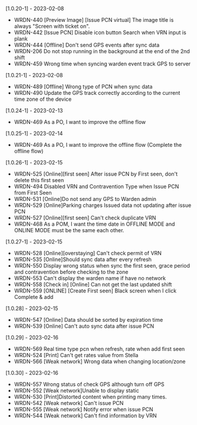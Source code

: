[1.0.20-1] - 2023-02-08

- WRDN-440 [Preview Image] [Issue PCN virtual] The image title is always "Screen with ticket on".
- WRDN-442 [Issue PCN] Disable icon button Search when VRN input is plank
- WRDN-444 [Offline] Don't send GPS events after sync data
- WRDN-206 Do not stop running in the background at the end of the 2nd shift
- WRDN-459 Wrong time when syncing warden event track GPS to server

[1.0.21-1] - 2023-02-08

- WRDN-489 [Offline] Wrong type of PCN when sync data
- WRDN-490 Update the GPS track correctly according to the current time zone of the device

[1.0.24-1] - 2023-02-13

- WRDN-469 As a PO, I want to improve the offline flow

[1.0.25-1] - 2023-02-14

- WRDN-469 As a PO, I want to improve the offline flow (Complete the offline flow)

[1.0.26-1] - 2023-02-15

- WRDN-525 [Online][first seen] After issue PCN by First seen, don't delete this first seen
- WRDN-494 Disabled VRN and Contravention Type when Issue PCN from First Seen
- WRDN-531 [Online]Do not send any GPS to Warden admin
- WRDN-529 [Online]Parking charges Issued data not updating after issue PCN
- WRDN-527 [Online][first seen] Can't check duplicate VRN
- WRDN-468 As a POM, I want the time date in OFFLINE MODE and ONLINE MODE must be the same each other.

[1.0.27-1] - 2023-02-15

- WRDN-528 [Online][overstaying] Can't check permit of VRN
- WRDN-535 [Online]Should sync data after every refresh
- WRDN-550 Display wrong status when sync the first seen, grace period and contravention before checking to the zone
- WRDN-553 Can't display the warden name if have no network
- WRDN-558 [Check in] [Online] Can not get the last updated shift
- WRDN-559 [ONLINE] [Create First seen] Black screen when I click Complete & add

[1.0.28] - 2023-02-15

- WRDN-547 [Online] Data should be sorted by expiration time
- WRDN-539 [Online] Can't auto sync data after issue PCN

[1.0.29] - 2023-02-16

- WRDN-569 Real time type pcn when refresh, rate when add first seen
- WRDN-524 [Print] Can't get rates value from Stella
- WRDN-566 [Weak network] Wrong data when changing location/zone

[1.0.30] - 2023-02-16

- WRDN-557 Wrong status of check GPS although turn off GPS
- WRDN-552 [Weak network]Unable to display static
- WRDN-530 [Print]Distorted content when printing many times.
- WRDN-542 [Weak network] Can't issue PCN
- WRDN-555 [Weak network] Notify error when issue PCN
- WRDN-544 [Weak network] Can't find information by VRN
